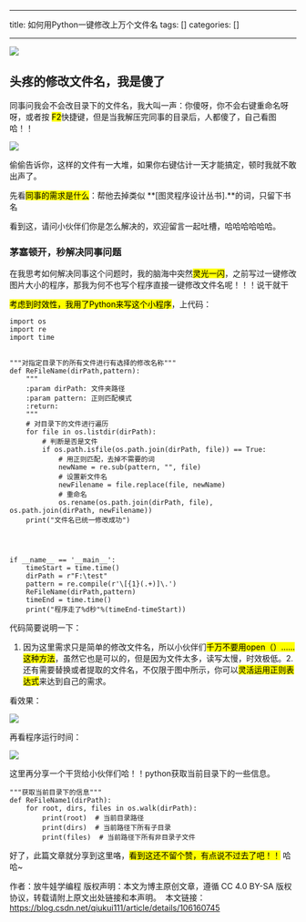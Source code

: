 
--- 
title:  如何用Python一键修改上万个文件名 
tags: []
categories: [] 

---
<img src="https://imgconvert.csdnimg.cn/aHR0cHM6Ly9tbWJpei5xcGljLmNuL21tYml6X3BuZy9QdlA2cWpVcHZJcTIyWFdpY3diaDlXTGtsazJYNTF6dkdEWTN4UmtpY0NzT2huSlQ5V2xDejFvbnZ2c2RXd0JRb0IwaWNaZkNRaDl5SVJvaWM0MUlYd05XRVEvNjQw?x-oss-process=image/format,png">

## 头疼的修改文件名，我是傻了

同事问我会不会改目录下的文件名，我大叫一声：你傻呀，你不会右键重命名呀呀，或者按 <mark>F2</mark>快捷键，但是当我解压完同事的目录后，人都傻了，自己看图哈！！

<img src="https://imgconvert.csdnimg.cn/aHR0cHM6Ly9tbWJpei5xcGljLmNuL21tYml6X2pwZy9QdlA2cWpVcHZJcTIyWFdpY3diaDlXTGtsazJYNTF6dkc1V205UmJiS2g1NllMNFExa0tpYkpyaWJtVDk0aWJUUk8wV1JuSzBER09QSDJGcHh3dmlhUnZmZzFBLzY0MA?x-oss-process=image/format,png">

偷偷告诉你，这样的文件有一大堆，如果你右键估计一天才能搞定，顿时我就不敢出声了。

先看<mark>同事的需求是什么</mark>：帮他去掉类似 **[图灵程序设计丛书].**的词，只留下书名

看到这，请问小伙伴们你是怎么解决的，欢迎留言一起吐槽，哈哈哈哈哈哈。

### 茅塞顿开，秒解决同事问题

在我思考如何解决同事这个问题时，我的脑海中突然<mark>灵光一闪</mark>，之前写过一键修改图片大小的程序，那我为何不也写个程序直接一键修改文件名呢！！！说干就干

<mark></mark><mark>考虑到时效性，我用了Python来写这个小程序</mark>，上代码：

```
import os
import re
import time


"""对指定目录下的所有文件进行有选择的修改名称"""
def ReFileName(dirPath,pattern):
    """
    :param dirPath: 文件夹路径
    :param pattern: 正则匹配模式
    :return:
    """
    # 对目录下的文件进行遍历
    for file in os.listdir(dirPath):
        # 判断是否是文件
        if os.path.isfile(os.path.join(dirPath, file)) == True:
            # 用正则匹配，去掉不需要的词
            newName = re.sub(pattern, "", file)
            # 设置新文件名
            newFilename = file.replace(file, newName)
            # 重命名
            os.rename(os.path.join(dirPath, file), os.path.join(dirPath, newFilename))
    print("文件名已统一修改成功")




if __name__ == '__main__':
    timeStart = time.time()
    dirPath = r"F:\test"
    pattern = re.compile(r'\[{1}(.+)]\.')
    ReFileName(dirPath,pattern)
    timeEnd = time.time()
    print("程序走了%d秒"%(timeEnd-timeStart))

```

代码简要说明一下：

>  
  1. 因为这里需求只是简单的修改文件名，所以小伙伴们<mark>千万不要用open（）……这种方法</mark>，虽然它也是可以的，但是因为文件太多，读写太慢，时效极低。2. 还有需要替换或者提取的文件名，不仅限于图中所示，你可以<mark>灵活运用正则表达式</mark>来达到自己的需求。 
 

看效果：

<img src="https://imgconvert.csdnimg.cn/aHR0cHM6Ly9tbWJpei5xcGljLmNuL21tYml6X2pwZy9QdlA2cWpVcHZJcTIyWFdpY3diaDlXTGtsazJYNTF6dkd5V0hvTkh5UmdmZzdWeFIxeVg4QkJZYUdKbXlwWXc1cUxKNklaWFZoTW04a1pnOWliVXRXTndBLzY0MA?x-oss-process=image/format,png">

再看程序运行时间：

<img src="https://imgconvert.csdnimg.cn/aHR0cHM6Ly9tbWJpei5xcGljLmNuL21tYml6X2pwZy9VTGliSGdYSXQzanlSRXRTNjRZT0RKamR0a1UxSHU5STg5MWljc1J5cm9LMHluWmVEdDBySWVpY0FXNzNiUGZLaWJJOGU5SG1JekNWRjhpY0oySmhYWXdCbjdnLzY0MA?x-oss-process=image/format,png">

这里再分享一个干货给小伙伴们哈！！python获取当前目录下的一些信息。

```
"""获取当前目录下的信息"""
def ReFileName1(dirPath):
    for root, dirs, files in os.walk(dirPath):
        print(root)  # 当前目录路径
        print(dirs)  # 当前路径下所有子目录
        print(files)  # 当前路径下所有非目录子文件

```

好了，此篇文章就分享到这里咯，<mark>看到这还不留个赞，有点说不过去了吧！！</mark> 哈哈~

>  
  作者：放牛娃学编程 
  版权声明：本文为博主原创文章，遵循 CC 4.0 BY-SA 版权协议，转载请附上原文出处链接和本声明。  
  本文链接： 
  https://blog.csdn.net/qiukui111/article/details/106160745 
 
